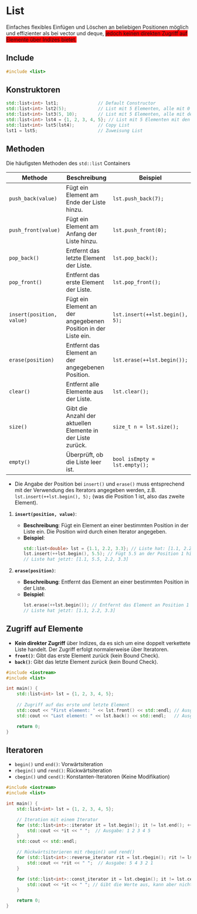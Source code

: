 
# List
Einfaches flexibles Einfügen und Löschen an beliebigen Positionen möglich und effizienter als bei vector und deque, <span style="background-color: red;">jedoch keinen direkten Zugriff auf Elemente über Indizes bietet.</span>
## Include
```cpp
#include <list>
```

## Konstruktoren
```cpp
std::list<int> lst1;               // Default Constructor 
std::list<int> lst2(5);            // List mit 5 Elementen, alle mit 0 initialisiert
std::list<int> lst3(5, 10);        // List mit 5 Elementen, alle mit dem Wert 10
std::list<int> lst4 = {1, 2, 3, 4, 5}; // List mit 5 Elementen mit den entsprechenden Werten
std::list<int> lst5(lst4);         // Copy List 
lst1 = lst5;                       // Zuweisung List 
```

## Methoden

Die häufigsten Methoden des `std::list` Containers

| Methode                     | Beschreibung                                                               | Beispiel                                      |
|----------------------------|---------------------------------------------------------------------------|-----------------------------------------------|
| `push_back(value)`         | Fügt ein Element am Ende der Liste hinzu.                               | `lst.push_back(7);`                          |
| `push_front(value)`        | Fügt ein Element am Anfang der Liste hinzu.                             | `lst.push_front(0);`                         |
| `pop_back()`               | Entfernt das letzte Element der Liste.                                   | `lst.pop_back();`                            |
| `pop_front()`              | Entfernt das erste Element der Liste.                                    | `lst.pop_front();`                           |
| `insert(position, value)`   | Fügt ein Element an der angegebenen Position in der Liste ein.          | `lst.insert(++lst.begin(), 5);`              |
| `erase(position)`          | Entfernt das Element an der angegebenen Position.                        | `lst.erase(++lst.begin());`                  |
| `clear()`                  | Entfernt alle Elemente aus der Liste.                                    | `lst.clear();`                               |
| `size()`                   | Gibt die Anzahl der aktuellen Elemente in der Liste zurück.              | `size_t n = lst.size();`                     |
| `empty()`                  | Überprüft, ob die Liste leer ist.                                        | `bool isEmpty = lst.empty();`                |

- Die Angabe der Position bei `insert()` und `erase()` muss entsprechend mit der Verwendung des Iterators angegeben werden, z.B. `lst.insert(++lst.begin(), 5);` (was die Position 1 ist, also das zweite Element).

1. **`insert(position, value)`**:
   - **Beschreibung**: Fügt ein Element an einer bestimmten Position in der Liste ein. Die Position wird durch einen Iterator angegeben.
   - **Beispiel**:
     ```cpp
     std::list<double> lst = {1.1, 2.2, 3.3}; // Liste hat: [1.1, 2.2, 3.3]
     lst.insert(++lst.begin(), 5.5); // Fügt 5.5 an der Position 1 hinzu
     // Liste hat jetzt: [1.1, 5.5, 2.2, 3.3]
     ```

2. **`erase(position)`**:
   - **Beschreibung**: Entfernt das Element an einer bestimmten Position in der Liste.
   - **Beispiel**:
     ```cpp
     lst.erase(++lst.begin()); // Entfernt das Element an Position 1 (5.5)
     // Liste hat jetzt: [1.1, 2.2, 3.3]
     ```

## Zugriff auf Elemente
- **Kein direkter Zugriff** über Indizes, da es sich um eine doppelt verkettete Liste handelt. Der Zugriff erfolgt normalerweise über Iteratoren.
- **`front()`**: Gibt das erste Element zurück (kein Bound Check).
- **`back()`**: Gibt das letzte Element zurück (kein Bound Check).

```cpp
#include <iostream>
#include <list>

int main() {
    std::list<int> lst = {1, 2, 3, 4, 5};
    
    // Zugriff auf das erste und letzte Element
    std::cout << "First element: " << lst.front() << std::endl; // Ausgabe: 1
    std::cout << "Last element: " << lst.back() << std::endl;   // Ausgabe: 5

    return 0;
}
```

## Iteratoren
- `begin()` und `end()`: Vorwärtsiteration
- `rbegin()` und `rend()`: Rückwärtsiteration
- `cbegin()` und `cend()`: Konstanten-Iteratoren (Keine Modifikation)

```cpp
#include <iostream>
#include <list>

int main() {
    std::list<int> lst = {1, 2, 3, 4, 5};

    // Iteration mit einem Iterator
    for (std::list<int>::iterator it = lst.begin(); it != lst.end(); ++it) {
        std::cout << *it << " ";  // Ausgabe: 1 2 3 4 5
    }
    std::cout << std::endl;

    // Rückwärtsiterieren mit rbegin() und rend()
    for (std::list<int>::reverse_iterator rit = lst.rbegin(); rit != lst.rend(); ++rit) {
        std::cout << *rit << " ";  // Ausgabe: 5 4 3 2 1
    }

    for (std::list<int>::const_iterator it = lst.cbegin(); it != lst.cend(); ++it) {
        std::cout << *it << " "; // Gibt die Werte aus, kann aber nicht modifiziert werden
    }

    return 0;
}
```
